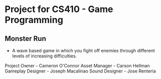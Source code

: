 # Project for CS410 - Game Programming

## Monster Run
- A wave based game in which you fight off enemies through different levels of increasing difficulties.

Project Owner - Cameron O'Connor
Asset Manager - Carson Hellman
Gameplay Designer - Joseph Macalinao
Sound Designer - Jose Renteria
